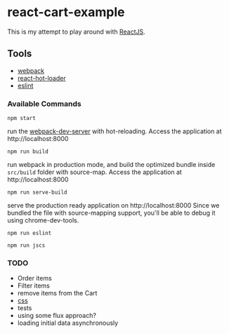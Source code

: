 # react-cart-example
This is my attempt to play around with [ReactJS](https://facebook.github.io/react/).

## Tools

* [webpack](https://github.com/webpack/webpack)
* [react-hot-loader](https://github.com/gaearon/react-hot-loader)
* [eslint](http://eslint.org/)

### Available Commands

```shell
npm start
```

run the [webpack-dev-server](http://webpack.github.io/docs/webpack-dev-server.html) with hot-reloading.
Access the application at http://localhost:8000

```shell
npm run build
```

run webpack in production mode, and build the optimized bundle inside `src/build` folder with source-map.
Access the application at http://localhost:8000

```shell
npm run serve-build
```

serve the production ready application on http://localhost:8000
Since we bundled the file with source-mapping support, you'll be able to debug it using chrome-dev-tools.

```shell
npm run eslint
```

```shell
npm run jscs
```


### TODO
* Order items
* Filter items
* remove items from the Cart
* [css](https://github.com/MicheleBertoli/css-in-js)
* tests
* using some flux approach?
* loading initial data asynchronously
